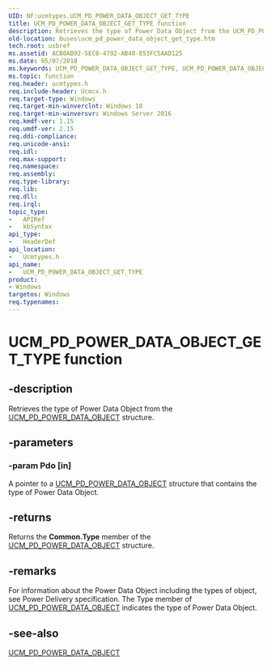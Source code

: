 ```yaml
---
UID: NF:ucmtypes.UCM_PD_POWER_DATA_OBJECT_GET_TYPE
title: UCM_PD_POWER_DATA_OBJECT_GET_TYPE function
description: Retrieves the type of Power Data Object from the UCM_PD_POWER_DATA_OBJECT structure.
old-location: buses\ucm_pd_power_data_object_get_type.htm
tech.root: usbref
ms.assetid: ACB0AB92-5EC8-4792-AB40-853FC5AAD125
ms.date: 05/07/2018
ms.keywords: UCM_PD_POWER_DATA_OBJECT_GET_TYPE, UCM_PD_POWER_DATA_OBJECT_GET_TYPE function [Buses], buses.ucm_pd_power_data_object_get_type, ucmtypes/UCM_PD_POWER_DATA_OBJECT_GET_TYPE
ms.topic: function
req.header: ucmtypes.h
req.include-header: Ucmcx.h
req.target-type: Windows
req.target-min-winverclnt: Windows 10
req.target-min-winversvr: Windows Server 2016
req.kmdf-ver: 1.15
req.umdf-ver: 2.15
req.ddi-compliance: 
req.unicode-ansi: 
req.idl: 
req.max-support: 
req.namespace: 
req.assembly: 
req.type-library: 
req.lib: 
req.dll: 
req.irql: 
topic_type:
-	APIRef
-	kbSyntax
api_type:
-	HeaderDef
api_location:
-	Ucmtypes.h
api_name:
-	UCM_PD_POWER_DATA_OBJECT_GET_TYPE
product:
- Windows
targetos: Windows
req.typenames: 
---
```


# UCM_PD_POWER_DATA_OBJECT_GET_TYPE function


## -description


Retrieves the type of Power Data Object from the <a href="https://msdn.microsoft.com/library/windows/hardware/mt187935">UCM_PD_POWER_DATA_OBJECT</a> structure. 


## -parameters




### -param Pdo [in]

A pointer to a <a href="https://msdn.microsoft.com/library/windows/hardware/mt187935">UCM_PD_POWER_DATA_OBJECT</a> structure that contains the type of Power Data Object.


## -returns



Returns the <b>Common.Type</b> member of the  <a href="https://msdn.microsoft.com/library/windows/hardware/mt187935">UCM_PD_POWER_DATA_OBJECT</a> structure.




## -remarks



For information about the Power Data Object including the types of object, see Power Delivery specification. The Type member of <a href="https://msdn.microsoft.com/library/windows/hardware/mt187935">UCM_PD_POWER_DATA_OBJECT</a> indicates the type of Power Data Object.




## -see-also




<a href="https://msdn.microsoft.com/library/windows/hardware/mt187935">UCM_PD_POWER_DATA_OBJECT</a>
 

 

